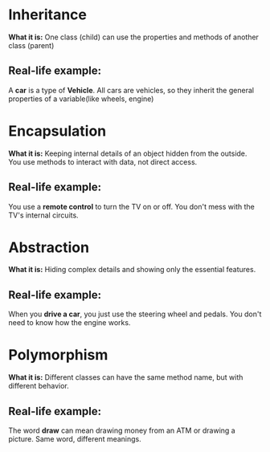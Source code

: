 # Inheritance
**What it is:** One class (child) can use the properties and methods of another class (parent)
## Real-life example:
A **car** is a type of **Vehicle**. All cars are vehicles, so they inherit the general properties of a variable(like wheels, engine)


# Encapsulation

**What it is:** Keeping internal details of an object hidden from the outside. You use methods to interact with data, not direct access.

## Real-life example:
You use a **remote control** to turn the TV on or off. You don't mess with the TV's internal circuits.

# Abstraction

**What it is:** Hiding complex details and showing only the essential features.

## Real-life example:
When you **drive a car**, you just use the steering wheel and pedals. You don't need to know how the engine works.

# Polymorphism

**What it is:** Different classes can have the same method name, but with different behavior.

## Real-life example:
The word **draw** can mean drawing money from an ATM or drawing a picture. Same word, different meanings.

